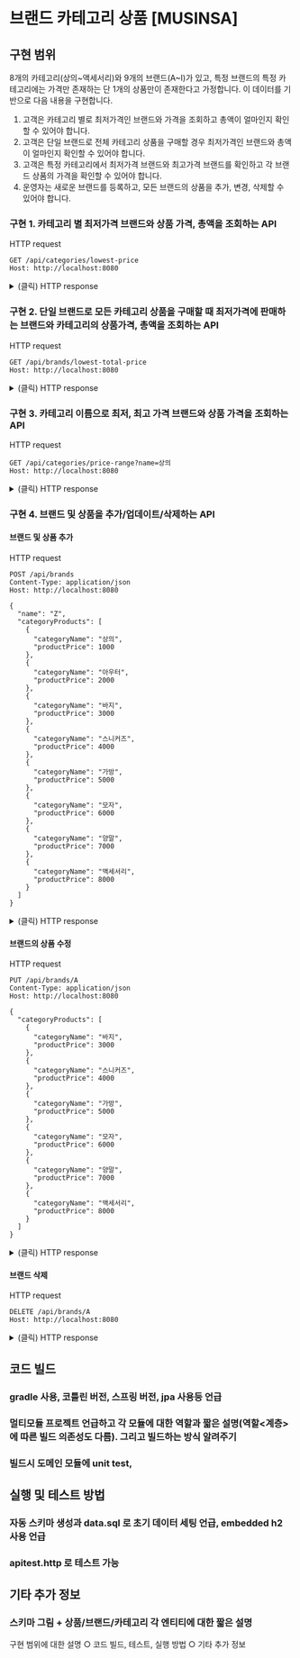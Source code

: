 # 브랜드 카테고리 상품 [MUSINSA]

## 구현 범위
8개의 카테고리(상의~액세서리)와 9개의 브랜드(A~I)가 있고, 특정 브랜드의 특정 카테고리에는 가격만 존재하는 단 1개의 상품만이 존재한다고 가정합니다. 
이 데이터를 기반으로 다음 내용을 구현합니다.
1. 고객은 카테고리 별로 최저가격인 브랜드와 가격을 조회하고 총액이 얼마인지 확인할 수 있어야 합니다.
2. 고객은 단일 브랜드로 전체 카테고리 상품을 구매할 경우 최저가격인 브랜드와 총액이 얼마인지 확인할 수 있어야 합니다.
3. 고객은 특정 카테고리에서 최저가격 브랜드와 최고가격 브랜드를 확인하고 각 브랜드 상품의 가격을 확인할 수 있어야 합니다.
4. 운영자는 새로운 브랜드를 등록하고, 모든 브랜드의 상품을 추가, 변경, 삭제할 수 있어야 합니다.

### 구현 1. 카테고리 별 최저가격 브랜드와 상품 가격, 총액을 조회하는 API
HTTP request
```
GET /api/categories/lowest-price
Host: http://localhost:8080
```
<details>
<summary> (클릭) HTTP response </summary>

``` json
{
  "data": {
    "categoryProducts": [
      {
        "categoryId": 1,
        "categoryName": "상의",
        "product": {
          "id": 17,
          "price": 10000,
          "brandId": 3,
          "brandName": "C"
        }
      },
      {
        "categoryId": 2,
        "categoryName": "아우터",
        "product": {
          "id": 34,
          "price": 5000,
          "brandId": 5,
          "brandName": "E"
        }
      },
      {
        "categoryId": 3,
        "categoryName": "바지",
        "product": {
          "id": 27,
          "price": 3000,
          "brandId": 4,
          "brandName": "D"
        }
      },
      {
        "categoryId": 4,
        "categoryName": "스니커즈",
        "product": {
          "id": 52,
          "price": 9000,
          "brandId": 7,
          "brandName": "G"
        }
      },
      {
        "categoryId": 5,
        "categoryName": "가방",
        "product": {
          "id": 5,
          "price": 2000,
          "brandId": 1,
          "brandName": "A"
        }
      },
      {
        "categoryId": 6,
        "categoryName": "모자",
        "product": {
          "id": 30,
          "price": 1500,
          "brandId": 4,
          "brandName": "D"
        }
      },
      {
        "categoryId": 7,
        "categoryName": "양말",
        "product": {
          "id": 71,
          "price": 1700,
          "brandId": 9,
          "brandName": "I"
        }
      },
      {
        "categoryId": 8,
        "categoryName": "액세서리",
        "product": {
          "id": 48,
          "price": 1900,
          "brandId": 6,
          "brandName": "F"
        }
      }
    ],
    "totalPrice": 34100
  }
}
```
</details>

### 구현 2. 단일 브랜드로 모든 카테고리 상품을 구매할 때 최저가격에 판매하는 브랜드와 카테고리의 상품가격, 총액을 조회하는 API
HTTP request
```
GET /api/brands/lowest-total-price
Host: http://localhost:8080
```
<details>
<summary> (클릭) HTTP response </summary>

``` json
{
  "data": {
    "id": 4,
    "name": "D",
    "categoryProducts": [
      {
        "id": 25,
        "price": 10100,
        "categoryId": 1,
        "categoryName": "상의"
      },
      {
        "id": 26,
        "price": 5100,
        "categoryId": 2,
        "categoryName": "아우터"
      },
      {
        "id": 27,
        "price": 3000,
        "categoryId": 3,
        "categoryName": "바지"
      },
      {
        "id": 28,
        "price": 9500,
        "categoryId": 4,
        "categoryName": "스니커즈"
      },
      {
        "id": 29,
        "price": 2500,
        "categoryId": 5,
        "categoryName": "가방"
      },
      {
        "id": 30,
        "price": 1500,
        "categoryId": 6,
        "categoryName": "모자"
      },
      {
        "id": 31,
        "price": 2400,
        "categoryId": 7,
        "categoryName": "양말"
      },
      {
        "id": 32,
        "price": 2000,
        "categoryId": 8,
        "categoryName": "액세서리"
      }
    ],
    "totalPrice": 36100
  }
}
```
</details>

### 구현 3. 카테고리 이름으로 최저, 최고 가격 브랜드와 상품 가격을 조회하는 API
HTTP request
```
GET /api/categories/price-range?name=상의
Host: http://localhost:8080
```
<details>
<summary> (클릭) HTTP response </summary>

``` json
{
  "data": {
    "id": 1,
    "name": "상의",
    "lowestPriceProducts": [
      {
        "id": 17,
        "price": 10000,
        "brandId": 3,
        "brandName": "C"
      }
    ],
    "highestPriceProducts": [
      {
        "id": 65,
        "price": 11400,
        "brandId": 9,
        "brandName": "I"
      }
    ]
  }
}
```
</details>

### 구현 4. 브랜드 및 상품을 추가/업데이트/삭제하는 API
#### 브랜드 및 상품 추가
HTTP request
```
POST /api/brands
Content-Type: application/json
Host: http://localhost:8080

{
  "name": "Z",
  "categoryProducts": [
    {
      "categoryName": "상의",
      "productPrice": 1000
    },
    {
      "categoryName": "아우터",
      "productPrice": 2000
    },
    {
      "categoryName": "바지",
      "productPrice": 3000
    },
    {
      "categoryName": "스니커즈",
      "productPrice": 4000
    },
    {
      "categoryName": "가방",
      "productPrice": 5000
    },
    {
      "categoryName": "모자",
      "productPrice": 6000
    },
    {
      "categoryName": "양말",
      "productPrice": 7000
    },
    {
      "categoryName": "액세서리",
      "productPrice": 8000
    }
  ]
}
```
<details>
<summary> (클릭) HTTP response </summary>

``` json
{
  "data": {
    "id": 10,
    "name": "Z",
    "categoryProducts": [
      {
        "id": 73,
        "price": 5000,
        "categoryId": 5,
        "categoryName": "가방"
      },
      {
        "id": 74,
        "price": 6000,
        "categoryId": 6,
        "categoryName": "모자"
      },
      {
        "id": 75,
        "price": 3000,
        "categoryId": 3,
        "categoryName": "바지"
      },
      {
        "id": 76,
        "price": 1000,
        "categoryId": 1,
        "categoryName": "상의"
      },
      {
        "id": 77,
        "price": 4000,
        "categoryId": 4,
        "categoryName": "스니커즈"
      },
      {
        "id": 78,
        "price": 2000,
        "categoryId": 2,
        "categoryName": "아우터"
      },
      {
        "id": 79,
        "price": 8000,
        "categoryId": 8,
        "categoryName": "액세서리"
      },
      {
        "id": 80,
        "price": 7000,
        "categoryId": 7,
        "categoryName": "양말"
      }
    ]
  }
}
```
</details>

#### 브랜드의 상품 수정
HTTP request
```
PUT /api/brands/A
Content-Type: application/json
Host: http://localhost:8080

{
  "categoryProducts": [
    {
      "categoryName": "바지",
      "productPrice": 3000
    },
    {
      "categoryName": "스니커즈",
      "productPrice": 4000
    },
    {
      "categoryName": "가방",
      "productPrice": 5000
    },
    {
      "categoryName": "모자",
      "productPrice": 6000
    },
    {
      "categoryName": "양말",
      "productPrice": 7000
    },
    {
      "categoryName": "액세서리",
      "productPrice": 8000
    }
  ]
}
```
<details>
<summary> (클릭) HTTP response </summary>

``` json
{
  "data": {
    "id": 1,
    "name": "A",
    "categoryProducts": [
      {
        "id": 1,
        "price": 11200,
        "categoryId": 1,
        "categoryName": "상의"
      },
      {
        "id": 2,
        "price": 5500,
        "categoryId": 2,
        "categoryName": "아우터"
      },
      {
        "id": 3,
        "price": 3000,
        "categoryId": 3,
        "categoryName": "바지"
      },
      {
        "id": 4,
        "price": 4000,
        "categoryId": 4,
        "categoryName": "스니커즈"
      },
      {
        "id": 5,
        "price": 5000,
        "categoryId": 5,
        "categoryName": "가방"
      },
      {
        "id": 6,
        "price": 6000,
        "categoryId": 6,
        "categoryName": "모자"
      },
      {
        "id": 7,
        "price": 7000,
        "categoryId": 7,
        "categoryName": "양말"
      },
      {
        "id": 8,
        "price": 8000,
        "categoryId": 8,
        "categoryName": "액세서리"
      }
    ]
  }
}
```
</details>

#### 브랜드 삭제
HTTP request
```
DELETE /api/brands/A
Host: http://localhost:8080
```
<details>
<summary> (클릭) HTTP response </summary>

``` json
{
  "data": null
}
```
</details>







## 코드 빌드
### gradle 사용, 코틀린 버전, 스프링 버전, jpa 사용등 언급
### 멀티모듈 프로젝트 언급하고 각 모듈에 대한 역할과 짧은 설명(역할<계층>에 따른 빌드 의존성도 다름). 그리고 빌드하는 방식 알려주기
### 빌드시 도메인 모듈에 unit test,  

## 실행 및 테스트 방법
### 자동 스키마 생성과 data.sql 로 초기 데이터 세팅 언급, embedded h2 사용 언급
### apitest.http 로 테스트 가능


## 기타 추가 정보
### 스키마 그림 + 상품/브랜드/카테고리 각 엔티티에 대한 짧은 설명


구현 범위에 대한 설명
○ 코드 빌드, 테스트, 실행 방법
○ 기타 추가 정보